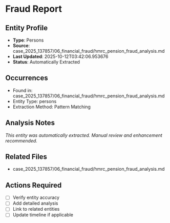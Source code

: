 # Fraud Report

## Entity Profile
- **Type**: Persons
- **Source**: case_2025_137857/06_financial_fraud/hmrc_pension_fraud_analysis.md
- **Last Updated**: 2025-10-12T03:42:06.953676
- **Status**: Automatically Extracted

## Occurrences
- Found in: case_2025_137857/06_financial_fraud/hmrc_pension_fraud_analysis.md
- Entity Type: persons
- Extraction Method: Pattern Matching

## Analysis Notes
*This entity was automatically extracted. Manual review and enhancement recommended.*

## Related Files
- case_2025_137857/06_financial_fraud/hmrc_pension_fraud_analysis.md

## Actions Required
- [ ] Verify entity accuracy
- [ ] Add detailed analysis
- [ ] Link to related entities
- [ ] Update timeline if applicable
